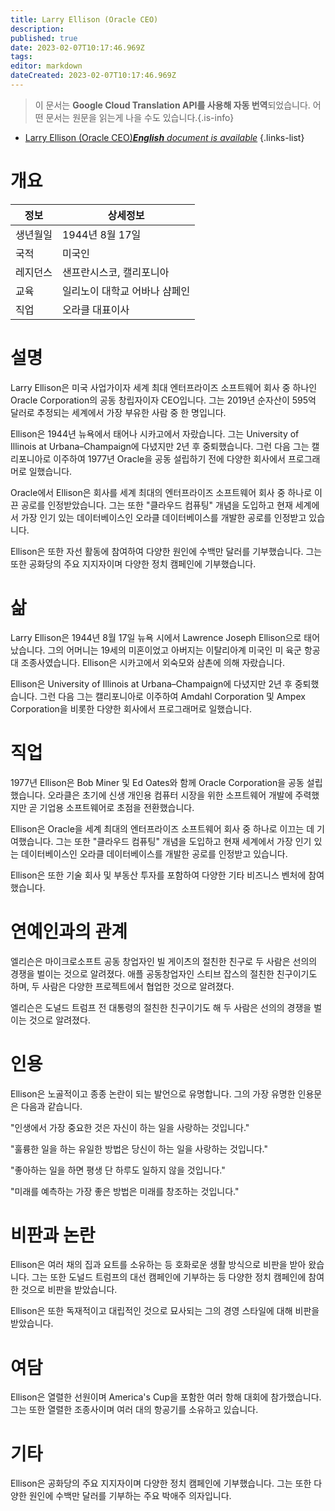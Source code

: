 ```yaml
---
title: Larry Ellison (Oracle CEO)
description: 
published: true
date: 2023-02-07T10:17:46.969Z
tags: 
editor: markdown
dateCreated: 2023-02-07T10:17:46.969Z
---
```


> 이 문서는 **Google Cloud Translation API를 사용해 자동 번역**되었습니다.
어떤 문서는 원문을 읽는게 나을 수도 있습니다.{.is-info}



- [Larry Ellison (Oracle CEO)***English** document is available*](/en/Knowledge-base/Dictionary/Person/larry-ellison-oracle-ceo)
{.links-list}


# 개요

| 정보 | 상세정보 |
| ----------- | ------ |
| 생년월일 | 1944년 8월 17일 |
| 국적 | 미국인 |
| 레지던스 | 샌프란시스코, 캘리포니아 |
| 교육 | 일리노이 대학교 어바나 샴페인 |
| 직업 | 오라클 대표이사 |

# 설명

Larry Ellison은 미국 사업가이자 세계 최대 엔터프라이즈 소프트웨어 회사 중 하나인 Oracle Corporation의 공동 창립자이자 CEO입니다. 그는 2019년 순자산이 595억 달러로 추정되는 세계에서 가장 부유한 사람 중 한 명입니다.

Ellison은 1944년 뉴욕에서 태어나 시카고에서 자랐습니다. 그는 University of Illinois at Urbana–Champaign에 다녔지만 2년 후 중퇴했습니다. 그런 다음 그는 캘리포니아로 이주하여 1977년 Oracle을 공동 설립하기 전에 다양한 회사에서 프로그래머로 일했습니다.

Oracle에서 Ellison은 회사를 세계 최대의 엔터프라이즈 소프트웨어 회사 중 하나로 이끈 공로를 인정받았습니다. 그는 또한 "클라우드 컴퓨팅" 개념을 도입하고 현재 세계에서 가장 인기 있는 데이터베이스인 오라클 데이터베이스를 개발한 공로를 인정받고 있습니다.

Ellison은 또한 자선 활동에 참여하여 다양한 원인에 수백만 달러를 기부했습니다. 그는 또한 공화당의 주요 지지자이며 다양한 정치 캠페인에 기부했습니다.

# 삶

Larry Ellison은 1944년 8월 17일 뉴욕 시에서 Lawrence Joseph Ellison으로 태어났습니다. 그의 어머니는 19세의 미혼이었고 아버지는 이탈리아계 미국인 미 육군 항공대 조종사였습니다. Ellison은 시카고에서 외숙모와 삼촌에 의해 자랐습니다.

Ellison은 University of Illinois at Urbana–Champaign에 다녔지만 2년 후 중퇴했습니다. 그런 다음 그는 캘리포니아로 이주하여 Amdahl Corporation 및 Ampex Corporation을 비롯한 다양한 회사에서 프로그래머로 일했습니다.

# 직업

1977년 Ellison은 Bob Miner 및 Ed Oates와 함께 Oracle Corporation을 공동 설립했습니다. 오라클은 초기에 신생 개인용 컴퓨터 시장을 위한 소프트웨어 개발에 주력했지만 곧 기업용 소프트웨어로 초점을 전환했습니다.

Ellison은 Oracle을 세계 최대의 엔터프라이즈 소프트웨어 회사 중 하나로 이끄는 데 기여했습니다. 그는 또한 "클라우드 컴퓨팅" 개념을 도입하고 현재 세계에서 가장 인기 있는 데이터베이스인 오라클 데이터베이스를 개발한 공로를 인정받고 있습니다.

Ellison은 또한 기술 회사 및 부동산 투자를 포함하여 다양한 기타 비즈니스 벤처에 참여했습니다.

# 연예인과의 관계

엘리슨은 마이크로소프트 공동 창업자인 빌 게이츠의 절친한 친구로 두 사람은 선의의 경쟁을 벌이는 것으로 알려졌다. 애플 공동창업자인 스티브 잡스의 절친한 친구이기도 하며, 두 사람은 다양한 프로젝트에서 협업한 것으로 알려졌다.

엘리슨은 도널드 트럼프 전 대통령의 절친한 친구이기도 해 두 사람은 선의의 경쟁을 벌이는 것으로 알려졌다.

# 인용

Ellison은 노골적이고 종종 논란이 되는 발언으로 유명합니다. 그의 가장 유명한 인용문은 다음과 같습니다.

"인생에서 가장 중요한 것은 자신이 하는 일을 사랑하는 것입니다."

"훌륭한 일을 하는 유일한 방법은 당신이 하는 일을 사랑하는 것입니다."

"좋아하는 일을 하면 평생 단 하루도 일하지 않을 것입니다."

"미래를 예측하는 가장 좋은 방법은 미래를 창조하는 것입니다."

# 비판과 논란

Ellison은 여러 채의 집과 요트를 소유하는 등 호화로운 생활 방식으로 비판을 받아 왔습니다. 그는 또한 도널드 트럼프의 대선 캠페인에 기부하는 등 다양한 정치 캠페인에 참여한 것으로 비판을 받았습니다.

Ellison은 또한 독재적이고 대립적인 것으로 묘사되는 그의 경영 스타일에 대해 비판을 받았습니다.

# 여담

Ellison은 열렬한 선원이며 America's Cup을 포함한 여러 항해 대회에 참가했습니다. 그는 또한 열렬한 조종사이며 여러 대의 항공기를 소유하고 있습니다.

# 기타

Ellison은 공화당의 주요 지지자이며 다양한 정치 캠페인에 기부했습니다. 그는 또한 다양한 원인에 수백만 달러를 기부하는 주요 박애주 의자입니다.